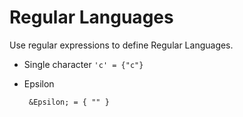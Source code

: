 Regular Languages
=================

Use regular expressions to define Regular Languages.

* Single character
  ` 'c' = {"c"} `

* Epsilon

  ` &Epsilon; = { "" }`
  
  